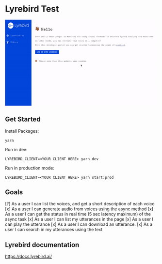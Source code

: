 
# Lyrebird Test

![lyrebird banner](https://github.com/igorp1/lyrebird-demo/blob/master/Lyrebird-Demo.gif?raw=true)


## Get Started

Install Packages:
```
yarn
```

Run in dev: 
```
LYREBIRD_CLIENT=<YOUR CLIENT HERE> yarn dev
```

Run in production mode:
```
LYREBIRD_CLIENT=<YOUR CLIENT HERE> yarn start:prod
```

## Goals

[?] As a user I can list the voices, and get a short description of each voice 
[x] As a user I can generate audio from voices using the async method 
[x] As a user I can get the status in real time (5 sec latency maximum) of the async task 
[x] As a user I can list my utterances in the page 
[x] As a user I can play the utterance 
[x] As a user I can download an utterance. 
[x] As a user I can search in my utterances using the text

## Lyrebird documentation
https://docs.lyrebird.ai/
